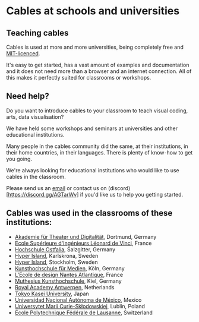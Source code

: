 # Cables at schools and universities

## Teaching cables

Cables is used at more and more universities, being completely free and [MIT-licenced](../licence_payment/licence/licence).

It's easy to get started, has a vast amount of examples and documentation and it does not need more than a browser and an internet connection. All of this makes it perfectly suited for classrooms or workshops.

## Need help?

Do you want to introduce cables to your classroom to teach visual coding, arts, data visualisation?

We have held some workshops and seminars at universities and other educational institutions.

Many people in the cables community did the same, at their institutions, in their home countries, in their languages. 
There is plenty of know-how to get you going.

We're always looking for educational institutions who would like to use cables in the classroom. 

Please send us an [email](mailto:hi@undev.de) or contact us on (discord)[https://discord.gg/AGTarWv] if you'd like us to help you getting started.

## Cables was used in the classrooms of these institutions:

- [Akademie für Theater und Digitalität](https://theater.digital/), Dortmund, Germany
- [Ecole Supérieure d'Ingénieurs Léonard de Vinci](https://www.esilv.fr/), France
- [Hochschule Ostfalia](https://www.ostfalia.de), Salzgitter, Germany
- [Hyper Island](https://www.hyperisland.com/locations/karlskrona), Karlskrona, Sweden
- [Hyper Island](https://www.hyperisland.com/locations/stockholm), Stockholm, Sweden
- [Kunsthochschule für Medien](https://www.khm.de/), Köln, Germany
- [L'École de design Nantes Atlantique](https://lecolededesign.com), France
- [Muthesius Kunsthochschule](https://muthesius-kunsthochschule.de/), Kiel, Germany
- [Royal Academy Antwerpen](https://www.ap-arts.be/en/academy), Netherlands
- [Tokyo Kasei University](https://www.tokyo-kasei.ac.jp), Japan
- [Universidad Nacional Autónoma de México](https://www.unam.mx/), Mexico
- [Uniwersytet Marii Curie-Skłodowskiej](https://www.umcs.pl/), Lublin, Poland
- [École Polytechnique Fédérale de Lausanne](https://www.epfl.ch), Switzerland
